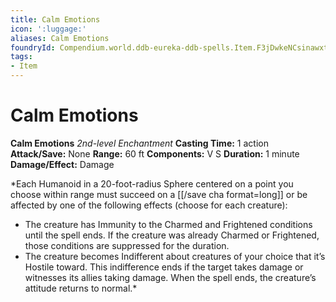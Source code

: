 ```yaml
---
title: Calm Emotions
icon: ':luggage:'
aliases: Calm Emotions
foundryId: Compendium.world.ddb-eureka-ddb-spells.Item.F3jDwkeNCsinawxt
tags:
- Item
---
```


# Calm Emotions

**Calm Emotions**
_2nd-level Enchantment_
**Casting Time:** 1 action
**Attack/Save:** None
**Range:** 60 ft
**Components:** V S
**Duration:** 1 minute
**Damage/Effect:** Damage

*Each Humanoid in a 20-foot-radius Sphere centered on a point you choose within range must succeed on a [[/save cha format=long]] or be affected by one of the following effects (choose for each creature):
* The creature has Immunity to the Charmed and Frightened conditions until the spell ends. If the creature was already Charmed or Frightened, those conditions are suppressed for the duration.
* The creature becomes Indifferent about creatures of your choice that it’s Hostile toward. This indifference ends if the target takes damage or witnesses its allies taking damage. When the spell ends, the creature’s attitude returns to normal.*